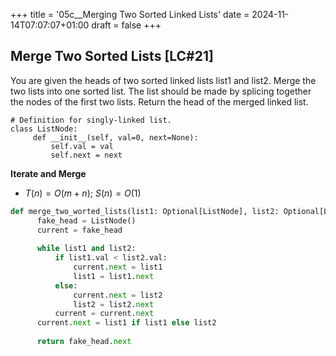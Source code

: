 +++
title = '05c__Merging Two Sorted Linked Lists'
date = 2024-11-14T07:07:07+01:00
draft = false
+++
## Merge Two Sorted Lists [LC#21]

You are given the heads of two sorted linked lists list1 and list2. Merge the two lists into one sorted list. The list should be made by splicing together the nodes of the first two lists.
Return the head of the merged linked list.
```
# Definition for singly-linked list.
class ListNode:
     def __init__(self, val=0, next=None):
         self.val = val
         self.next = next
```

**Iterate and Merge**
- $T(n) = O(m+n)$; $S(n) = O(1)$

```python
def merge_two_worted_lists(list1: Optional[ListNode], list2: Optional[ListNode]) -> Optional[ListNode]:
      fake_head = ListNode()
      current = fake_head
      
      while list1 and list2:
          if list1.val < list2.val:
              current.next = list1
              list1 = list1.next
          else:
              current.next = list2
              list2 = list2.next
          current = current.next
      current.next = list1 if list1 else list2
      
      return fake_head.next
```        
